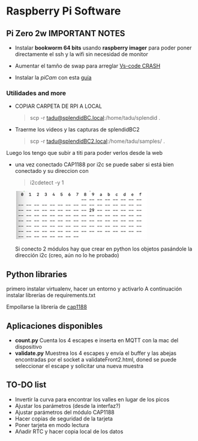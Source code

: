 # Raspberry Pi Software

## Pi Zero 2w IMPORTANT NOTES

* Instalar **bookworm 64 bits** usando **raspberry imager** para poder poner directamente el ssh y la wifi sin necesidad de monitor
  
* Aumentar el tamño de swap para arreglar [Vs-code CRASH](https://pimylifeup.com/raspberry-pi-swap-file/)
  
* Instalar la *piCam* con esta [guía](https://forums.raspberrypi.com/viewtopic.php?t=361758)
  
### Utilidades and more

* COPIAR CARPETA DE RPI A LOCAL

    > scp -r tadu@splendidBC.local:/home/tadu/splendid . 

* Traerme los videos y las capturas de splendidBC2
  
    > scp -r tadu@splendidBC2.local:/home/tadu/samples/ .

Luego los tengo que subir a titi para poder verlos desde la web 

* una vez conectado CAP1188 por i2c se puede saber si está bien conectado y su direccion con

    > i2cdetect -y 1

    ![alt text](image.png)

    Si conecto 2 módulos hay que crear en python los objetos pasándole la dirección i2c (creo, aún no lo he probado)
 
## Python libraries

primero instalar virtualenv, hacer un entorno y activarlo
A continuación instalar librerías de requirements.txt

Empollarse la librería de [cap1188](https://docs.circuitpython.org/projects/cap1188/en/latest/)

## Aplicaciones disponibles

* **count.py** Cuenta los 4 escapes e inserta en MQTT con la mac del dispositivo
* **validate.py** Muestrea los 4 escapes y envía el buffer y las abejas encontradas por el socket a validateFront2.html, doned se puede seleccionar el escape y solicitar una nueva muestra

## TO-DO list

* Invertir la curva para encontrar los valles en lugar de los picos
* Ajustar los parámetros (desde la interfaz?)
* Ajustar parámetros del módulo CAP1188
* Hacer copias de seguridad de la tarjeta
* Poner tarjeta en modo lectura
* Añadir RTC y hacer copia local de los datos